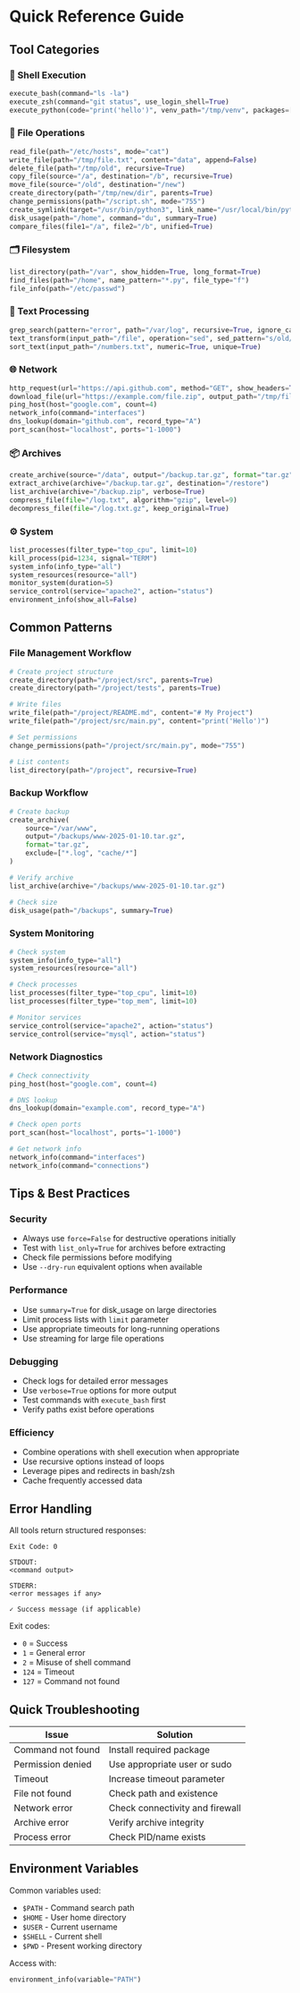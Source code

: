# Quick Reference Guide

## Tool Categories

### 🐚 Shell Execution
```python
execute_bash(command="ls -la")
execute_zsh(command="git status", use_login_shell=True)
execute_python(code="print('hello')", venv_path="/tmp/venv", packages=["requests"])
```

### 📁 File Operations
```python
read_file(path="/etc/hosts", mode="cat")
write_file(path="/tmp/file.txt", content="data", append=False)
delete_file(path="/tmp/old", recursive=True)
copy_file(source="/a", destination="/b", recursive=True)
move_file(source="/old", destination="/new")
create_directory(path="/tmp/new/dir", parents=True)
change_permissions(path="/script.sh", mode="755")
create_symlink(target="/usr/bin/python3", link_name="/usr/local/bin/python")
disk_usage(path="/home", command="du", summary=True)
compare_files(file1="/a", file2="/b", unified=True)
```

### 🗂️ Filesystem
```python
list_directory(path="/var", show_hidden=True, long_format=True)
find_files(path="/home", name_pattern="*.py", file_type="f")
file_info(path="/etc/passwd")
```

### 📝 Text Processing
```python
grep_search(pattern="error", path="/var/log", recursive=True, ignore_case=True)
text_transform(input_path="/file", operation="sed", sed_pattern="s/old/new/g")
sort_text(input_path="/numbers.txt", numeric=True, unique=True)
```

### 🌐 Network
```python
http_request(url="https://api.github.com", method="GET", show_headers=True)
download_file(url="https://example.com/file.zip", output_path="/tmp/file.zip")
ping_host(host="google.com", count=4)
network_info(command="interfaces")
dns_lookup(domain="github.com", record_type="A")
port_scan(host="localhost", ports="1-1000")
```

### 📦 Archives
```python
create_archive(source="/data", output="/backup.tar.gz", format="tar.gz")
extract_archive(archive="/backup.tar.gz", destination="/restore")
list_archive(archive="/backup.zip", verbose=True)
compress_file(file="/log.txt", algorithm="gzip", level=9)
decompress_file(file="/log.txt.gz", keep_original=True)
```

### ⚙️ System
```python
list_processes(filter_type="top_cpu", limit=10)
kill_process(pid=1234, signal="TERM")
system_info(info_type="all")
system_resources(resource="all")
monitor_system(duration=5)
service_control(service="apache2", action="status")
environment_info(show_all=False)
```

## Common Patterns

### File Management Workflow
```python
# Create project structure
create_directory(path="/project/src", parents=True)
create_directory(path="/project/tests", parents=True)

# Write files
write_file(path="/project/README.md", content="# My Project")
write_file(path="/project/src/main.py", content="print('Hello')")

# Set permissions
change_permissions(path="/project/src/main.py", mode="755")

# List contents
list_directory(path="/project", recursive=True)
```

### Backup Workflow
```python
# Create backup
create_archive(
    source="/var/www",
    output="/backups/www-2025-01-10.tar.gz",
    format="tar.gz",
    exclude=["*.log", "cache/*"]
)

# Verify archive
list_archive(archive="/backups/www-2025-01-10.tar.gz")

# Check size
disk_usage(path="/backups", summary=True)
```

### System Monitoring
```python
# Check system
system_info(info_type="all")
system_resources(resource="all")

# Check processes
list_processes(filter_type="top_cpu", limit=10)
list_processes(filter_type="top_mem", limit=10)

# Monitor services
service_control(service="apache2", action="status")
service_control(service="mysql", action="status")
```

### Network Diagnostics
```python
# Check connectivity
ping_host(host="google.com", count=4)

# DNS lookup
dns_lookup(domain="example.com", record_type="A")

# Check open ports
port_scan(host="localhost", ports="1-1000")

# Get network info
network_info(command="interfaces")
network_info(command="connections")
```

## Tips & Best Practices

### Security
- Always use `force=False` for destructive operations initially
- Test with `list_only=True` for archives before extracting
- Check file permissions before modifying
- Use `--dry-run` equivalent options when available

### Performance
- Use `summary=True` for disk_usage on large directories
- Limit process lists with `limit` parameter
- Use appropriate timeouts for long-running operations
- Use streaming for large file operations

### Debugging
- Check logs for detailed error messages
- Use `verbose=True` options for more output
- Test commands with `execute_bash` first
- Verify paths exist before operations

### Efficiency
- Combine operations with shell execution when appropriate
- Use recursive options instead of loops
- Leverage pipes and redirects in bash/zsh
- Cache frequently accessed data

## Error Handling

All tools return structured responses:
```
Exit Code: 0

STDOUT:
<command output>

STDERR:
<error messages if any>

✓ Success message (if applicable)
```

Exit codes:
- `0` = Success
- `1` = General error
- `2` = Misuse of shell command
- `124` = Timeout
- `127` = Command not found

## Quick Troubleshooting

| Issue | Solution |
|-------|----------|
| Command not found | Install required package |
| Permission denied | Use appropriate user or sudo |
| Timeout | Increase timeout parameter |
| File not found | Check path and existence |
| Network error | Check connectivity and firewall |
| Archive error | Verify archive integrity |
| Process error | Check PID/name exists |

## Environment Variables

Common variables used:
- `$PATH` - Command search path
- `$HOME` - User home directory
- `$USER` - Current username
- `$SHELL` - Current shell
- `$PWD` - Present working directory

Access with:
```python
environment_info(variable="PATH")
```
